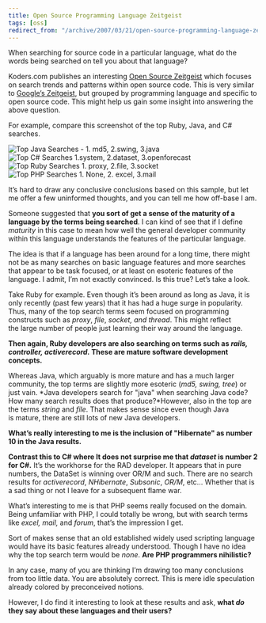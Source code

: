 ```yaml
---
title: Open Source Programming Language Zeitgeist
tags: [oss]
redirect_from: "/archive/2007/03/21/open-source-programming-language-zeitgeist.aspx/"
---
```


When searching for source code in a particular language, what do the
words being searched on tell you about that language?

Koders.com publishes an interesting [Open Source
Zeitgeist](http://www.koders.com/rubyreport.aspx "Ruby Report") which
focuses on search trends and patterns within open source code. This is
very similar to [Google’s
Zeitgeist](http://www.google.com/press/zeitgeist.html "Search patterns and trends"),
but grouped by programming language and specific to open source code.
This might help us gain some insight into answering the above question.

For example, compare this screenshot of the top Ruby, Java, and C#
searches.

![Top Java Searches - 1. md5, 2.swing,
3.java](https://haacked.com/images/haacked_com/WindowsLiveWriter/OpenSourceProgrammingLanguageZeitgeist_14D30/image%7B0%7D%5B19%5D.png)![Top
C# Searches 1.system, 2.dataset,
3.openforecast](https://haacked.com/images/haacked_com/WindowsLiveWriter/OpenSourceProgrammingLanguageZeitgeist_14D30/image%7B0%7D%5B20%5D.png)
![Top Ruby Searches 1. proxy, 2.file,
3.socket](https://haacked.com/images/haacked_com/WindowsLiveWriter/OpenSourceProgrammingLanguageZeitgeist_14D30/image%7B0%7D%5B18%5D.png)
![Top PHP Searches 1. None, 2. excel,
3.mail](https://haacked.com/images/haacked_com/WindowsLiveWriter/OpenSourceProgrammingLanguageZeitgeist_14D30/image%7B0%7D%5B25%5D.png)

It’s hard to draw any conclusive conclusions based on this sample, but
let me offer a few uninformed thoughts, and you can tell me how off-base
I am.

Someone suggested that **you sort of get a sense of the maturity of a
language by the terms being searched**. I can kind of see that if
I define *maturity* in this case to mean how well the general developer
community within this language understands the features of the
particular language.

The idea is that if a language has been around for a long time, there
might not be as many searches on basic language features and more
searches that appear to be task focused, or at least on esoteric
features of the language. I admit, I’m not exactly convinced. Is this
true? Let’s take a look.

Take Ruby for example. Even though it’s been around as long as Java, it
is only recently (past few years) that it has had a huge surge in
popularity. Thus, many of the top search terms seem focused on
programming constructs such as *proxy*, *file*, *socket, and thread*.
This might reflect the large number of people just learning their way
around the language.

**Then again, Ruby developers are also searching on terms such as
*rails, controller, activerecord.* These are mature software development
concepts.**

Whereas Java, which arguably is more mature and has a much larger
community, the top terms are slightly more esoteric (*md5, swing, tree*)
or just vain. *Java developers search for "java" when searching Java
code? How many search results does that produce?*However, also in the
top are the terms *string* and *file*. That makes sense since
even though Java is mature, there are still lots of new Java developers.

**What’s really interesting to me is the inclusion of "Hibernate" as
number 10 in the Java results.**

**Contrast this to C# where It does not surprise me that *dataset* is
number 2 for C#.** It’s the workhorse for the RAD developer. It appears
that in pure numbers, the DataSet is winning over OR/M and such. There
are no search results for *activerecord*, *NHibernate*, *Subsonic*,
*OR/M*, etc... Whether that is a sad thing or not I leave for a
subsequent flame war.

What’s interesting to me is that PHP seems really focused on the domain.
Being unfamiliar with PHP, I could totally be wrong, but with search
terms like *excel, mail,* and *forum*, that’s the impression I get.

Sort of makes sense that an old established widely used scripting
language would have its basic features already understood. Though I have
no idea why the top search term would be *none*. **Are PHP programmers
nihilistic?**

In any case, many of you are thinking I’m drawing too many conclusions
from too little data. You are absolutely correct. This is mere idle
speculation already colored by preconceived notions.

However, I do find it interesting to look at these results and ask,
**what *do* they say about these languages and their users?**

